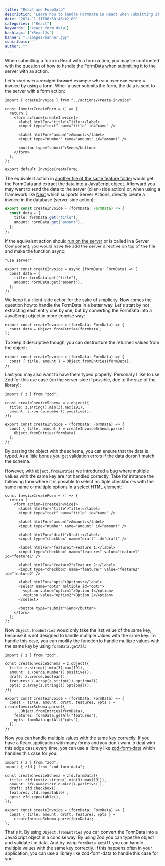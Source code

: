 ```yaml
---
title: "React and FormData"
description: "Learn how to handle FormData in React when submitting it with a (Server) Action to the server ..."
date: "2024-11-11T06:50:46+02:00"
categories: ["React"]
keywords: ["react form data"]
hashtags: ["#ReactJs"]
banner: "./images/banner.jpg"
contribute: ""
author: ""
---
```


<Sponsorship />

When submitting a form in React with a form action, you may be confronted with the question of how to handle the [FormData](https://developer.mozilla.org/en-US/docs/Web/API/FormData) when submitting it to the server with an action.

Let's start with a straight forward example where a user can create a invoice by using a form. When a user submits the form, the data is sent to the server with a form action:

```tsx
import { createInvoice } from "../actions/create-invoice";

const InvoiceCreateForm = () => {
  return (
    <form action={createInvoice}>
      <label htmlFor="title">Title:</label>
      <input type="text" name="title" id="name" />

      <label htmlFor="amount">Amount:</label>
      <input type="number" name="amount" id="amount" />

      <button type="submit">Send</button>
    </form>
  );
};

export default InvoiceCreateForm;
```

The equivalent action in [another file of the same feature folder](/react-folder-structure/) would get the FormData and extract the data into a JavaScript object. Afterward you may want to send the data to the server (client-side action) or, when using a framework like [Next](https://www.road-to-next.com/) which supports Server Actions, directly create a invoice in the database (server-side action):

```ts
export const createInvoice = (formData: FormData) => {
  const data = {
    title: formData.get("title"),
    amount: formData.get("amount"),
  };
};
```

If the equivalent action should [run on the server](/next-server-actions/) or is called in a Server Component, you would have the add the server directive on top of the file and make the function async:

```ts{1,3}
"use server";

export const createInvoice = async (formData: FormData) => {
  const data = {
    title: formData.get("title"),
    amount: formData.get("amount"),
  };
};
```

We keep it a client-side action for the sake of simplicity. Now comes the question how to handle the FormData in a better way. Let's start by not extracting each entry one by one, but by converting the FormData into a JavaScript object in more concise way:

```ts{2}
export const createInvoice = (formData: FormData) => {
  const data = Object.fromEntries(formData);
};
```

To keep it descriptive though, you can destructure the returned values from the object:

```ts{2}
export const createInvoice = (formData: FormData) => {
  const { title, amount } = Object.fromEntries(formData);
};
```

Last you may also want to have them typed properly. Personally I like to use Zod for this use case (on the server-side if possible, due to the size of the library):

```ts{1,3-6,9,11}
import { z } from "zod";

const createInvoiceSchema = z.object({
  title: z.string().min(3).max(191),
  amount: z.coerce.number().positive(),
});

export const createInvoice = (formData: FormData) => {
  const { title, amount } = createInvoiceSchema.parse(
    Object.fromEntries(formData)
  );
};
```

By parsing the object with the schema, you can ensure that the data is typed. As a little bonus you get validation errors if the data doesn't match the schema.

However, with `Object.fromEntries` we introduced a bug where multiple values with the same key are not handled correctly. Take for instance the following form where it is possible to select multiple checkboxes with the same name or multiple options in a select HTML element:

```tsx{10-11,13-14,16-17,19-23}
const InvoiceCreateForm = () => {
  return (
    <form action={createInvoice}>
      <label htmlFor="title">Title:</label>
      <input type="text" name="title" id="name" />

      <label htmlFor="amount">Amount:</label>
      <input type="number" name="amount" id="amount" />

      <label htmlFor="draft">Draft:</label>
      <input type="checkbox" name="draft" id="draft" />

      <label htmlFor="feature1">Feature 1:</label>
      <input type="checkbox" name="features" value="feature1" id="feature1" />

      <label htmlFor="feature2">Feature 2:</label>
      <input type="checkbox" name="features" value="feature2" id="feature2" />

      <label htmlFor="opts">Options:</label>
      <select name="opts" multiple id="opts">
        <option value="option1">Option 1</option>
        <option value="option2">Option 2</option>
      </select>

      <button type="submit">Send</button>
    </form>
  );
};
```

Now `Object.fromEntries` would only take the last value of the same key, because it is not designed to handle multiple values with the same key. To handle this case, you can modify the function to handle multiple values with the same key by using `formData.getAll`:

```ts{6-8,12-16}
import { z } from "zod";

const createInvoiceSchema = z.object({
  title: z.string().min(3).max(191),
  amount: z.coerce.number().positive(),
  draft: z.coerce.boolean(),
  features: z.array(z.string()).optional(),
  opts: z.array(z.string()).optional(),
});

export const createInvoice = (formData: FormData) => {
  const { title, amount, draft, features, opts } = createInvoiceSchema.parse({
    ...Object.fromEntries(formData),
    features: formData.getAll("features"),
    opts: formData.getAll("opts"),
  });
};
```

Now you can handle multiple values with the same key correctly. If you have a React application with many forms and you don't want to deal with this edge case every time, you can use a library like [zod-form-data](https://www.npmjs.com/package/zod-form-data) which handles this case for you:

```ts{2,4-10,13-14}
import { z } from "zod";
import { zfd } from "zod-form-data";

const createInvoiceSchema = zfd.formData({
  title: zfd.text(z.string().min(3).max(191)),
  amount: zfd.numeric(z.number().positive()),
  draft: zfd.checkbox(),
  features: zfd.repeatable(),
  opts: zfd.repeatable(),
});

export const createInvoice = (formData: FormData) => {
  const { title, amount, draft, features, opts } =
    createInvoiceSchema.parse(formData);
};
```

That's it. By using `Object.fromEntries` you can convert the FormData into a JavaScript object in a concise way. By using Zod you can type the object and validate the data. And by using `formData.getAll` you can handle multiple values with the same key correctly. If this happens often in your application, you can use a library like zod-form-data to handle this case for you.
